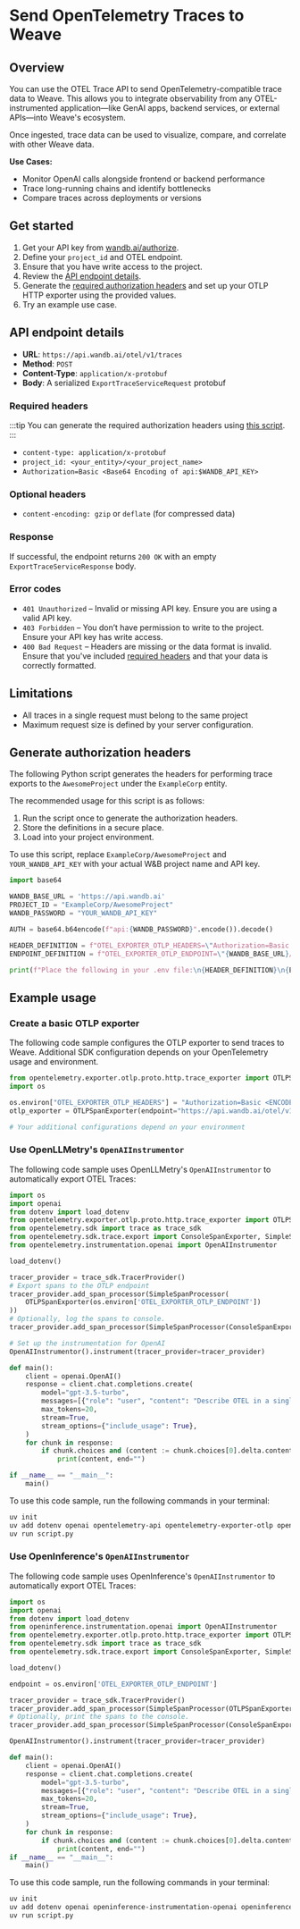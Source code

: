 # Send OpenTelemetry Traces to Weave 

## Overview
You can use the OTEL Trace API to send OpenTelemetry-compatible trace data to Weave. This allows you to integrate observability from any OTEL-instrumented application—like GenAI apps, backend services, or external APIs—into Weave's ecosystem.

Once ingested, trace data can be used to visualize, compare, and correlate with other Weave data.

**Use Cases:**
- Monitor OpenAI calls alongside frontend or backend performance
- Trace long-running chains and identify bottlenecks
- Compare traces across deployments or versions

## Get started
1. Get your API key from [wandb.ai/authorize](https://wandb.ai/authorize).
2. Define your `project_id` and OTEL endpoint.
3. Ensure that you have write access to the project.
4. Review the [API endpoint details](#api-endpoint-details).
5. Generate the [required authorization headers](#generate-authorization-headers) and set up your OTLP HTTP exporter using the provided values.
6. Try an example use case.

## API endpoint details
- **URL**: `https://api.wandb.ai/otel/v1/traces`
- **Method**: `POST`
- **Content-Type**: `application/x-protobuf`
- **Body**: A serialized `ExportTraceServiceRequest` protobuf

### Required headers

:::tip
You can generate the required authorization headers using [this script](#generate-authorization-headers).
:::

- `content-type: application/x-protobuf`
- `project_id: <your_entity>/<your_project_name>`
- `Authorization=Basic <Base64 Encoding of api:$WANDB_API_KEY>`

### Optional headers
- `content-encoding: gzip` or `deflate` (for compressed data)

### Response
If successful, the endpoint returns `200 OK` with an empty `ExportTraceServiceResponse` body.

### Error codes
- `401 Unauthorized` – Invalid or missing API key. Ensure you are using a valid API key.
- `403 Forbidden` – You don’t have permission to write to the project. Ensure your API key has write access.
- `400 Bad Request` – Headers are missing or the data format is invalid. Ensure that you've included [required headers](#required-headers) and that your data is correctly formatted.

## Limitations
- All traces in a single request must belong to the same project
- Maximum request size is defined by your server configuration.

## Generate authorization headers 

The following Python script generates the headers for performing trace exports to the `AwesomeProject` under the `ExampleCorp` entity. 

The recommended usage for this script is as follows:
1. Run the script once to generate the authorization headers.
2. Store the definitions in a secure place.
3. Load into your project environment.

To use this script, replace `ExampleCorp/AwesomeProject` and `YOUR_WANDB_API_KEY` with your actual W&B project name and API key.

```python
import base64

WANDB_BASE_URL = 'https://api.wandb.ai'
PROJECT_ID = "ExampleCorp/AwesomeProject"
WANDB_PASSWORD = "YOUR_WANDB_API_KEY"

AUTH = base64.b64encode(f"api:{WANDB_PASSWORD}".encode()).decode()

HEADER_DEFINITION = f"OTEL_EXPORTER_OTLP_HEADERS=\"Authorization=Basic {AUTH},project_id={PROJECT_ID}\""
ENDPOINT_DEFINITION = f"OTEL_EXPORTER_OTLP_ENDPOINT=\"{WANDB_BASE_URL}/otel/v1/traces\""

print(f"Place the following in your .env file:\n{HEADER_DEFINITION}\n{ENDPOINT_DEFINITION}")
```

## Example usage

### Create a basic OTLP exporter

The following code sample configures the OTLP exporter to send traces to Weave. Additional SDK configuration depends on your OpenTelemetry usage and environment. 

```python
from opentelemetry.exporter.otlp.proto.http.trace_exporter import OTLPSpanExporter
import os

os.environ["OTEL_EXPORTER_OTLP_HEADERS"] = "Authorization=Basic <ENCODED>,project_id=ExampleCorp/AwesomeProject"
otlp_exporter = OTLPSpanExporter(endpoint="https://api.wandb.ai/otel/v1/traces")

# Your additional configurations depend on your environment
```

### Use OpenLLMetry's `OpenAIInstrumentor`

The following code sample uses OpenLLMetry's `OpenAIInstrumentor` to automatically export OTEL Traces:

```python
import os
import openai
from dotenv import load_dotenv
from opentelemetry.exporter.otlp.proto.http.trace_exporter import OTLPSpanExporter
from opentelemetry.sdk import trace as trace_sdk
from opentelemetry.sdk.trace.export import ConsoleSpanExporter, SimpleSpanProcessor
from opentelemetry.instrumentation.openai import OpenAIInstrumentor

load_dotenv()

tracer_provider = trace_sdk.TracerProvider()
# Export spans to the OTLP endpoint
tracer_provider.add_span_processor(SimpleSpanProcessor(
    OTLPSpanExporter(os.environ['OTEL_EXPORTER_OTLP_ENDPOINT'])
))
# Optionally, log the spans to console.
tracer_provider.add_span_processor(SimpleSpanProcessor(ConsoleSpanExporter()))

# Set up the instrumentation for OpenAI
OpenAIInstrumentor().instrument(tracer_provider=tracer_provider)

def main():
    client = openai.OpenAI()
    response = client.chat.completions.create(
        model="gpt-3.5-turbo",
        messages=[{"role": "user", "content": "Describe OTEL in a single sentence."}],
        max_tokens=20,
        stream=True,
        stream_options={"include_usage": True},
    )
    for chunk in response:
        if chunk.choices and (content := chunk.choices[0].delta.content):
            print(content, end="")

if __name__ == "__main__":
    main()
```

To use this code sample, run the following commands in your terminal:

```bash
uv init
uv add dotenv openai opentelemetry-api opentelemetry-exporter-otlp opentelemetry-exporter-otlp-proto-http opentelemetry-instrumentation-openai opentelemetry-sdk
uv run script.py
```

### Use OpenInference's `OpenAIInstrumentor`

The following code sample uses OpenInference's `OpenAIInstrumentor` to automatically export OTEL Traces:

```python
import os
import openai
from dotenv import load_dotenv
from openinference.instrumentation.openai import OpenAIInstrumentor
from opentelemetry.exporter.otlp.proto.http.trace_exporter import OTLPSpanExporter
from opentelemetry.sdk import trace as trace_sdk
from opentelemetry.sdk.trace.export import ConsoleSpanExporter, SimpleSpanProcessor

load_dotenv()

endpoint = os.environ['OTEL_EXPORTER_OTLP_ENDPOINT']

tracer_provider = trace_sdk.TracerProvider()
tracer_provider.add_span_processor(SimpleSpanProcessor(OTLPSpanExporter(endpoint)))
# Optionally, print the spans to the console.
tracer_provider.add_span_processor(SimpleSpanProcessor(ConsoleSpanExporter()))

OpenAIInstrumentor().instrument(tracer_provider=tracer_provider)

def main():
    client = openai.OpenAI()
    response = client.chat.completions.create(
        model="gpt-3.5-turbo",
        messages=[{"role": "user", "content": "Describe OTEL in a single sentence."}],
        max_tokens=20,
        stream=True,
        stream_options={"include_usage": True},
    )
    for chunk in response:
        if chunk.choices and (content := chunk.choices[0].delta.content):
            print(content, end="")
if __name__ == "__main__":
    main()
```

To use this code sample, run the following commands in your terminal:

```bash
uv init
uv add dotenv openai openinference-instrumentation-openai openinference-semantic-conventions opentelemetry-exporter-otlp-proto-http opentelemetry-instrumentation-openai
uv run script.py
```